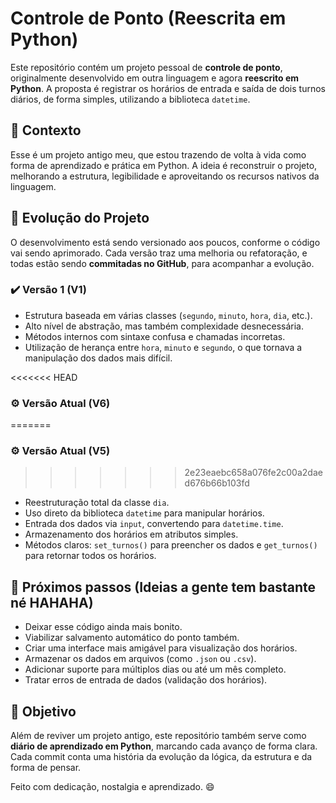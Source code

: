 # Controle de Ponto (Reescrita em Python)

Este repositório contém um projeto pessoal de **controle de ponto**, originalmente desenvolvido em outra linguagem e agora **reescrito em Python**. A proposta é registrar os horários de entrada e saída de dois turnos diários, de forma simples, utilizando a biblioteca `datetime`.

## 🧠 Contexto

Esse é um projeto antigo meu, que estou trazendo de volta à vida como forma de aprendizado e prática em Python. A ideia é reconstruir o projeto, melhorando a estrutura, legibilidade e aproveitando os recursos nativos da linguagem.

## 🔁 Evolução do Projeto

O desenvolvimento está sendo versionado aos poucos, conforme o código vai sendo aprimorado. Cada versão traz uma melhoria ou refatoração, e todas estão sendo **commitadas no GitHub**, para acompanhar a evolução.

### ✔️ Versão 1 (V1)
- Estrutura baseada em várias classes (`segundo`, `minuto`, `hora`, `dia`, etc.).
- Alto nível de abstração, mas também complexidade desnecessária.
- Métodos internos com sintaxe confusa e chamadas incorretas.
- Utilização de herança entre `hora`, `minuto` e `segundo`, o que tornava a manipulação dos dados mais difícil.

<<<<<<< HEAD
### ⚙️ Versão Atual (V6)
=======
### ⚙️ Versão Atual (V5)
>>>>>>> 2e23eaebc658a076fe2c00a2daed676b66b103fd
- Reestruturação total da classe `dia`.
- Uso direto da biblioteca `datetime` para manipular horários.
- Entrada dos dados via `input`, convertendo para `datetime.time`.
- Armazenamento dos horários em atributos simples.
- Métodos claros: `set_turnos()` para preencher os dados e `get_turnos()` para retornar todos os horários.


## 📌 Próximos passos (Ideias a gente tem bastante né HAHAHA)

- Deixar esse código ainda mais bonito.
- Viabilizar salvamento automático do ponto também.
- Criar uma interface mais amigável para visualização dos horários.
- Armazenar os dados em arquivos (como `.json` ou `.csv`).
- Adicionar suporte para múltiplos dias ou até um mês completo.
- Tratar erros de entrada de dados (validação dos horários).

## 🚀 Objetivo

Além de reviver um projeto antigo, este repositório também serve como **diário de aprendizado em Python**, marcando cada avanço de forma clara. Cada commit conta uma história da evolução da lógica, da estrutura e da forma de pensar.

Feito com dedicação, nostalgia e aprendizado. 😄
